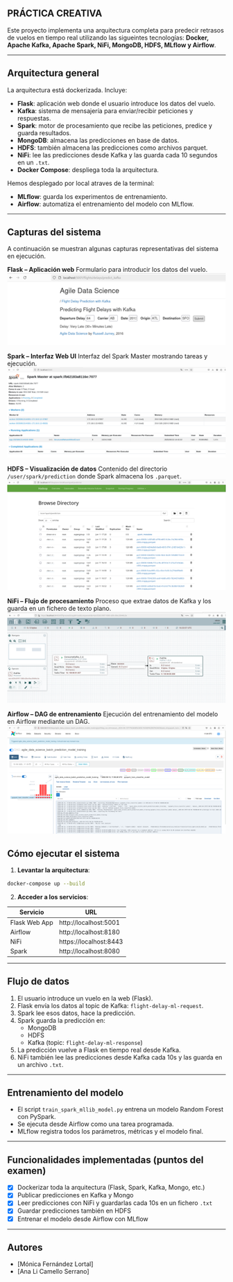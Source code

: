 ## PRÁCTICA CREATIVA

Este proyecto implementa una arquitectura completa para predecir retrasos de vuelos en tiempo real utilizando las sigueintes tecnologías: 
 **Docker, Apache Kafka, Apache Spark, NiFi, MongoDB, HDFS, MLflow y Airflow**.

---

## Arquitectura general

La arquitectura está dockerizada. Incluye:

- **Flask**: aplicación web donde el usuario introduce los datos del vuelo.
- **Kafka**: sistema de mensajería para enviar/recibir peticiones y respuestas.
- **Spark**: motor de procesamiento que recibe las peticiones, predice y guarda resultados.
- **MongoDB**: almacena las predicciones en base de datos.
- **HDFS**: también almacena las predicciones como archivos parquet.
- **NiFi**: lee las predicciones desde Kafka y las guarda cada 10 segundos en un `.txt`.
- **Docker Compose**: despliega toda la arquitectura.

Hemos desplegado por local atraves de la terminal:
- **MLflow**: guarda los experimentos de entrenamiento.
- **Airflow**: automatiza el entrenamiento del modelo con MLflow.

---
## Capturas del sistema

A continuación se muestran algunas capturas representativas del sistema en ejecución.

**Flask – Aplicación web**
Formulario para introducir los datos del vuelo.
![Flask](img/predictions.png)

**Spark – Interfaz Web UI**
Interfaz del Spark Master mostrando tareas y ejecución.
![Spark](img/spark.png)

**HDFS – Visualización de datos**
Contenido del directorio `/user/spark/prediction` donde Spark almacena los `.parquet`.
![HDFS](img/hdfs.png)

**NiFi – Flujo de procesamiento**
Proceso que extrae datos de Kafka y los guarda en un fichero de texto plano.
![NiFi](img/nifi.png)

**Airflow – DAG de entrenamiento**
Ejecución del entrenamiento del modelo en Airflow mediante un DAG.
![Airflow](img/airflow.png)

## Cómo ejecutar el sistema

1. **Levantar la arquitectura**:

```bash
docker-compose up --build
```

2. **Acceder a los servicios**:

| Servicio     | URL                      |
|--------------|--------------------------|
| Flask Web App | http://localhost:5001     |
| Airflow      | http://localhost:8180     |
| NiFi         | https://localhost:8443    |
| Spark        | http://localhost:8080     |

---

## Flujo de datos

1. El usuario introduce un vuelo en la web (Flask).
2. Flask envía los datos al topic de Kafka: `flight-delay-ml-request`.
3. Spark lee esos datos, hace la predicción.
4. Spark guarda la predicción en:
   - MongoDB
   - HDFS
   - Kafka (topic: `flight-delay-ml-response`)
5. La predicción vuelve a Flask en tiempo real desde Kafka.
6. NiFi también lee las predicciones desde Kafka cada 10s y las guarda en un archivo `.txt`.

---

## Entrenamiento del modelo

- El script `train_spark_mllib_model.py` entrena un modelo Random Forest con PySpark.
- Se ejecuta desde Airflow como una tarea programada.
- MLflow registra todos los parámetros, métricas y el modelo final.


---

## Funcionalidades implementadas (puntos del examen)

- [x] Dockerizar toda la arquitectura (Flask, Spark, Kafka, Mongo, etc.)
- [x] Publicar predicciones en Kafka y Mongo
- [x] Leer predicciones con NiFi y guardarlas cada 10s en un fichero `.txt`
- [x] Guardar predicciones también en HDFS
- [x] Entrenar el modelo desde Airflow con MLflow

---

## Autores

- [Mónica Fernández Lortal]  
- [Ana Li Camello Serrano]

